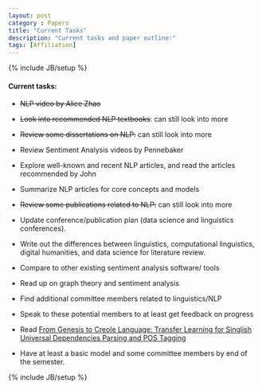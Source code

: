 ```yaml
---
layout: post
category : Papers
title: "Current Tasks" 
description: "Current tasks and paper outline:"
tags: [Affiliation]
---
```

{% include JB/setup %}

#### Current tasks:


* ~~NLP video by Alice Zhao~~

* ~~Look into recommended NLP textbooks~~: can still look into more

* ~~Review some dissertations on NLP:~~ can still look into more

* Review Sentiment Analysis videos by Pennebaker

- Explore well-known and recent NLP articles, and read the articles recommended by John

- Summarize NLP articles for core concepts and models

* ~~Review some publications related to NLP:~~ can still look into more

* Update conference/publication plan (data science and linguistics conferences).

* Write out the differences between linguistics, computational linguistics, digital humanities, and data science for literature review.


* Compare to other existing sentiment analysis software/ tools

* Read up on graph theory and sentiment analysis

* Find additional committee members related to linguistics/NLP

* Speak to these potential members to at least get feedback on progress

- Read [From Genesis to Creole Language: Transfer Learning for Singlish Universal Dependencies Parsing and POS Tagging](https://dl.acm.org/doi/pdf/10.1145/3321128)

* Have at least a basic model and some committee members by end of the semester.

{% include JB/setup %}